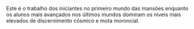 ﻿Este é o trabalho dos iniciantes no primeiro mundo das mansões enquanto os alunos mais avançados nos últimos mundos dominam os níveis mais elevados de discernimento cósmico e mota moroncial.